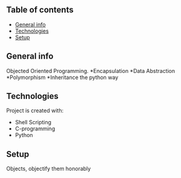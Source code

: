 ## Table of contents
* [General info](#general-info)
* [Technologies](#technologies)
* [Setup](#setup)

## General info
Objected Oriented Programming.
*Encapsulation
*Data Abstraction
*Polymorphism
*Inheritance the python way

## Technologies
Project is created with:
* Shell Scripting
* C-programming
* Python

## Setup
Objects, objectify them honorably